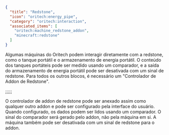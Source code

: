 ```json
{
  "title": "Redstone",
  "icon": "oritech:energy_pipe",
  "category": "oritech:interaction",
  "associated_items": [
    "oritech:machine_redstone_addon",
    "minecraft:redstone"
  ]
}
```

Algumas máquinas do Oritech podem interagir diretamente com a redstone, como o tanque portátil e o armazenamento de energia portátil. O conteúdo dos tanques portáteis pode ser medido usando um comparador, 
e a saída do armazenamento de energia portátil pode ser desativada com um sinal de redstone. Para todos os outros blocos, é necessário um "Controlador de Addon de Redstone".

;;;;;

O controlador de addon de redstone pode ser anexado assim como qualquer outro addon e pode ser configurado pela interface do usuário. Quando configurado, os dados podem ser lidos usando um comparador. O sinal do comparador será
gerado pelo addon, não pela máquina em si. A máquina também pode ser desativada com um sinal de redstone para o addon.